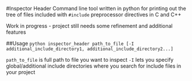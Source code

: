 #Inspector Header
Command line tool written in python for printing out the tree of files
 included with `#include` preprocessor directives in C and C++
 
 Work in progress - project still needs some refinement and additional features
 
 ##Usage
 `python inspector_header path_to_file [-I additional_include_directory1, additional_include_directory2...]`
 
 `path_to_file` is full path to file you want to inspect
 `-I` lets you specify global/additional include directories where you search for include files in your project